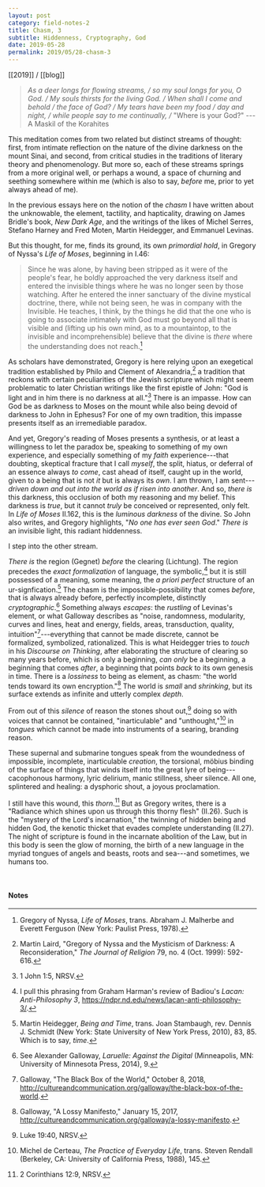 ```yaml
---
layout: post
category: field-notes-2
title: Chasm, 3
subtitle: Hiddenness, Cryptography, God
date: 2019-05-28
permalink: 2019/05/28-chasm-3
---
```


[[2019]] / [[blog]]

> *As a deer longs for flowing streams, / so my soul longs for you, O God. / My souls thirsts for the living God. / When shall I come and behold / the face of God? / My tears have been my food / day and night, / while people say to me continually, /* "Where is your God?" ---A Maskil of the Korahites

This meditation comes from two related but distinct streams of thought: first, from intimate reflection on the nature of the divine darkness on the mount Sinai, and second, from critical studies in the traditions of literary theory and phenomenology. But more so, each of these streams springs from a more original well, or perhaps a wound, a space of churning and seething somewhere within me (which is also to say, *before* me, prior to yet always ahead of me).

In the previous essays here on the notion of the *chasm* I have written about the unknowable, the element, tactility, and hapticality, drawing on James Bridle's book, *New Dark Age*, and the writings of the likes of Michel Serres, Stefano Harney and Fred Moten, Martin Heidegger, and Emmanuel Levinas.

But this thought, for me, finds its ground, its own *primordial hold*, in Gregory of Nyssa's *Life of Moses*, beginning in I.46:

> Since he was alone, by having been stripped as it were of the people's fear, he boldly approached the very darkness itself and entered the invisible things where he was no longer seen by those watching. After he entered the inner sanctuary of the divine mystical doctrine, there, while not being seen, he was in company with the Invisible. He teaches, I think, by the things he did that the one who is going to associate intimately with God must go beyond all that is visible and (lifting up his own mind, as to a mountaintop, to the invisible and incomprehensible) believe that the divine is *there* where the understanding does not reach.[^1]

As scholars have demonstrated, Gregory is here relying upon an exegetical tradition established by Philo and Clement of Alexandria,[^2] a tradition that reckons with certain peculiarities of the Jewish scripture which might seem problematic to later Christian writings like the first epistle of John: "God is light and in him there is no darkness at all."[^3] There is an impasse. How can God be as darkness to Moses on the mount while also being devoid of darkness to John in Ephesus? For one of my own tradition, this impasse presents itself as an irremediable paradox.

And yet, Gregory's reading of Moses presents a synthesis, or at least a willingness to let the paradox be, speaking to something of my own experience, and especially something of my *faith* experience---that doubting, skeptical fracture that I call *myself*, the split, hiatus, or deferral of an essence always *to come*, cast ahead of itself, caught up in the world, given to a being that is not *it* but is always its *own*. I am thrown, I am sent---*driven down and out into the world as if risen into another*. And so, *there is* this darkness, this occlusion of both my reasoning and my belief. This darkness is *true*, but it cannot *truly* be conceived or represented, only felt. In *Life of Moses* II.162, this is the *luminous darkness* of the divine. So John also writes, and Gregory highlights, "*No one has ever seen God*." *There is* an invisible light, this radiant hiddenness.

I step into the other stream.

*There is* the region (Gegnet) *before* the clearing (Lichtung). The region precedes the *exact formalization* of language, the symbolic,[^4] but it is still possessed of a meaning, some meaning, the *a priori perfect* structure of an ur-signfication.[^5] The chasm is the impossible-possibility that comes *before*, that is always already before, perfectly incomplete, distinctly *cryptographic*.[^6] Something always *escapes*: the *rustling* of Levinas's element, or what Galloway describes as "noise, randomness, modularity, curves and lines, heat and energy, fields, areas, transduction, quality, intuition"[^7]---everything that cannot be made discrete, cannot be formalized, symbolized, rationalized. This is what Heidegger tries to *touch* in his *Discourse on Thinking*, after elaborating the structure of clearing so many years before, which is only a beginning, *can only* be a beginning, a beginning that comes *after*, a beginning that points *back* to its own genesis in time. There is a *lossiness* to being as element, as chasm: "the world tends toward its own encryption."[^8] The world is *small* and *shrinking*, but its surface extends as infinite and utterly complex *depth*.

From out of this *silence* of reason the stones shout out,[^9] doing so with voices that cannot be contained, "inarticulable" and "unthought,"[^10] in *tongues* which cannot be made into instruments of a searing, branding reason.

These supernal and submarine tongues speak from the woundedness of impossible, incomplete, inarticulable *creation*, the torsional, möbius binding of the surface of things that winds itself into the great lyre of being---cacophonous harmony, lyric delirium, manic stillness, sheer silence. All one, splintered and healing: a dysphoric shout, a joyous proclamation.

I still have this wound, this *thorn*.[^11] But as Gregory writes, there is a "Radiance which shines upon us through this thorny flesh" (II.26). Such is the "mystery of the Lord's incarnation," the twinning of hidden being and hidden God, the kenotic thicket that evades complete understanding (II.27). The night of scripture is found in the incarnate abolition of the Law, but in this body is seen the glow of morning, the birth of a new language in the myriad tongues of angels and beasts, roots and sea---and sometimes, we humans too.

<br>

#### Notes

[^1]: Gregory of Nyssa, *Life of Moses*, trans. Abraham J. Malherbe and Everett Ferguson (New York: Paulist Press, 1978).

[^2]: Martin Laird, "Gregory of Nyssa and the Mysticism of Darkness: A Reconsideration," *The Journal of Religion* 79, no. 4 (Oct. 1999): 592-616.

[^3]: 1 John 1:5, NRSV.

[^4]: I pull this phrasing from Graham Harman's review of Badiou's *Lacan: Anti-Philosophy 3*, <https://ndpr.nd.edu/news/lacan-anti-philosophy-3/>.

[^5]: Martin Heidegger, *Being and Time*, trans. Joan Stambaugh, rev. Dennis J. Schmidt (New York: State University of New York Press, 2010), 83, 85. Which is to say, *time*.

[^6]: See Alexander Galloway, *Laruelle: Against the Digital* (Minneapolis, MN: University of Minnesota Press, 2014), 9.

[^7]: Galloway, "The Black Box of the World," October 8, 2018, <http://cultureandcommunication.org/galloway/the-black-box-of-the-world>.

[^8]: Galloway, "A Lossy Manifesto," January 15, 2017, <http://cultureandcommunication.org/galloway/a-lossy-manifesto>.

[^9]: Luke 19:40, NRSV.

[^10]: Michel de Certeau, *The Practice of Everyday Life*, trans. Steven Rendall (Berkeley, CA: University of California Press, 1988), 145.

[^11]: 2 Corinthians 12:9, NRSV.
